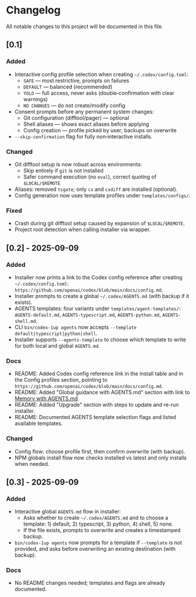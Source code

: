 # Changelog

All notable changes to this project will be documented in this file.

## [0.1]

### Added
- Interactive config profile selection when creating `~/.codex/config.toml`:
  - `SAFE` — most restrictive, prompts on failures
  - `DEFAULT` — balanced (recommended)
  - `YOLO` — full access, never asks (double‑confirmation with clear warnings)
  - `NO CHANGES` — do not create/modify config
- Consent prompts before any permanent system changes:
  - Git configuration (difftool/pager) — optional
  - Shell aliases — shows exact aliases before applying
  - Config creation — profile picked by user; backups on overwrite
- `--skip-confirmation` flag for fully non‑interactive installs.

### Changed
- Git difftool setup is now robust across environments:
  - Skip entirely if `git` is not installed
  - Safer command execution (no `eval`), correct quoting of `$LOCAL/$REMOTE`
- Aliases: removed `tsgate`; only `cx` and `cxdiff` are installed (optional).
- Config generation now uses template profiles under `templates/configs/`.

### Fixed
- Crash during git difftool setup caused by expansion of `$LOCAL`/`$REMOTE`.
- Project root detection when calling installer via wrapper.


## [0.2] - 2025-09-09

### Added
- Installer now prints a link to the Codex config reference after creating `~/.codex/config.toml`: `https://github.com/openai/codex/blob/main/docs/config.md`.
- Installer prompts to create a global `~/.codex/AGENTS.md` (with backup if it exists).
- AGENTS templates: four variants under `templates/agent-templates/`: `AGENTS-default.md`, `AGENTS-typescript.md`, `AGENTS-python.md`, `AGENTS-shell.md`.
- CLI `bin/codex-1up agents` now accepts `--template default|typescript|python|shell`.
- Installer supports `--agents-template` to choose which template to write for both local and global `AGENTS.md`.

### Docs
- README: Added Codex config reference link in the install table and in the Config profiles section, pointing to `https://github.com/openai/codex/blob/main/docs/config.md`.
 - README: Added "Global guidance with AGENTS.md" section with link to [Memory with AGENTS.md](https://github.com/openai/codex/blob/main/docs/getting-started.md#memory-with-agentsmd).
 - README: Added "Upgrade" section with steps to update and re-run installer.
 - README: Documented AGENTS template selection flags and listed available templates.

### Changed
- Config flow: choose profile first, then confirm overwrite (with backup).
- NPM globals install flow now checks installed vs latest and only installs when needed.


## [0.3] - 2025-09-09

### Added
- Interactive global `AGENTS.md` flow in installer:
  - Asks whether to create `~/.codex/AGENTS.md` and to choose a template: 1) default, 2) typescript, 3) python, 4) shell, 5) none.
  - If the file exists, prompts to overwrite and creates a timestamped backup.
- `bin/codex-1up agents` now prompts for a template if `--template` is not provided, and asks before overwriting an existing destination (with backup).

### Docs
- No README changes needed; templates and flags are already documented.

